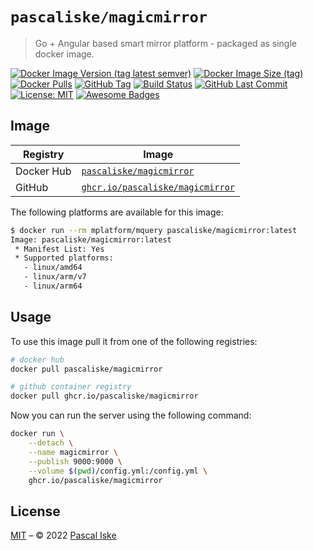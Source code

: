 # `pascaliske/magicmirror`

> Go + Angular based smart mirror platform - packaged as single docker image.

[![Docker Image Version (tag latest semver)](https://img.shields.io/docker/v/pascaliske/magicmirror/latest?style=flat-square)](https://hub.docker.com/r/pascaliske/magicmirror) [![Docker Image Size (tag)](https://img.shields.io/docker/image-size/pascaliske/magicmirror/latest?style=flat-square)](https://hub.docker.com/r/pascaliske/magicmirror) [![Docker Pulls](https://img.shields.io/docker/pulls/pascaliske/magicmirror?style=flat-square)](https://hub.docker.com/r/pascaliske/magicmirror) [![GitHub Tag](https://img.shields.io/github/v/tag/pascaliske/magicmirror?style=flat-square)](https://github.com/pascaliske/magicmirror) [![Build Status](https://img.shields.io/github/workflow/status/pascaliske/magicmirror/Image/master?label=build&style=flat-square)](https://github.com/pascaliske/magicmirror/actions) [![GitHub Last Commit](https://img.shields.io/github/last-commit/pascaliske/magicmirror?style=flat-square)](https://github.com/pascaliske/magicmirror) [![License: MIT](https://img.shields.io/badge/License-MIT-blue.svg?style=flat-square)](https://opensource.org/licenses/MIT) [![Awesome Badges](https://img.shields.io/badge/badges-awesome-green.svg?style=flat-square)](https://github.com/Naereen/badges)

## Image

| Registry   | Image                                                                                                                             |
| ---------- | --------------------------------------------------------------------------------------------------------------------------------- |
| Docker Hub | [`pascaliske/magicmirror`](https://hub.docker.com/r/pascaliske/magicmirror)                                           |
| GitHub     | [`ghcr.io/pascaliske/magicmirror`](https://github.com/pascaliske/docker-magicmirror/pkgs/container/magicmirror) |

The following platforms are available for this image:

```bash
$ docker run --rm mplatform/mquery pascaliske/magicmirror:latest
Image: pascaliske/magicmirror:latest
 * Manifest List: Yes
 * Supported platforms:
   - linux/amd64
   - linux/arm/v7
   - linux/arm64
```

## Usage

To use this image pull it from one of the following registries:

```bash
# docker hub
docker pull pascaliske/magicmirror

# github container registry
docker pull ghcr.io/pascaliske/magicmirror
```

Now you can run the server using the following command:

```bash
docker run \
    --detach \
    --name magicmirror \
    --publish 9000:9000 \
    --volume $(pwd)/config.yml:/config.yml \
    ghcr.io/pascaliske/magicmirror
```

## License

[MIT](LICENSE.md) – © 2022 [Pascal Iske](https://pascaliske.dev)
